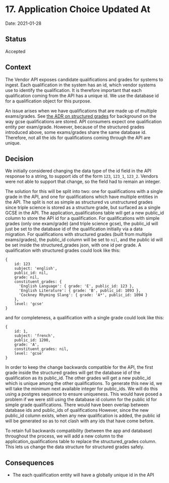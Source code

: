 # 17. Application Choice Updated At

Date: 2021-01-28

## Status

Accepted

## Context

The Vendor API exposes candidate qualifications and grades for systems to ingest.
Each qualification in the system has an id, which vendor systems use to identify the qualification.
It is therefore important that each qualification coming from the API has a unique id.
We use the database id for a qualification object for this purpose.

An issue arises when we have qualifications that are made up of multiple exams/grades.
See [the ADR on structured grades](./0016-structured-gcse-grades.md) for background on the way gcse qualifications are stored.
API consumers expect one qualification entity per exam/grade.
However, because of the structured grades introduced above, some exams/grades share the same database id.
Therefore, not all the ids for qualifications coming through the API are unique.

## Decision

We initially considered changing the data type of the id field in the API response to a string, to support ids of the form `123`, `123_1`, `123_2`.
Vendors were not able to support that change, so the field had to remain an integer.

The solution for this will be split into two: one for qualifications with a single grade in the API, and one for qualifications which have multiple entities in the API.
The split is not as simple as structured vs unstructured grades since triple science is stored as a structure grade, but surfaced as a single GCSE in the API.
The application_qualifications table will get a new public_id column to store the API id for a qualification.
For qualifications with simple grades (only one exam/grade) (and triple science gcse), the public_id will just be set to the database id of the qualification initially via a data migration.
For qualifications with structured grades (built from multiple exams/grades), the public_id column will be set to `nil`, and the public id will be set inside the structured_grades json, with one id per grade.
A qualification with structured grades could look like this:
```
{
    id: 123
    subject: 'english',
    public_id: nil,
    grade: nil,
    constituent_grades: {
      'English Language': { grade: 'E', public_id: 123 },
      'English Literature': { grade: 'B', public_id: 1093 },
      'Cockney Rhyming Slang': { grade: 'A*', public_id: 1094 }
    },
    level: 'gcse'
}
```
and for completeness, a qualification with a single grade could look like this:
```
{
    id: 1,
    subject: 'french',
    public_id: 1200,
    grade: 'A',
    constituent_grades: nil,
    level: 'gcse'
}
```

In order to keep the change backwards compatible for the API, the first grade inside the structured grades will get the database id of the qualification as its public_id.
The other grades will get a new public_id which is unique among the other qualifications.
To generate this new id, we will take the minimum next available integer for public_ids. We will do this using a postgres sequence to ensure uniqueness.
This would have posed a problem if we were still using the database id column for the public id for simple grade qualifications.
There would have been overlap between database ids and public_ids of qualifications
However, since the new public_id column exists, when any new qualification is added, the public id will be generated so as to not clash with any ids that have come before.

To retain full backwards compatibility (between the app and database) throughout the process, we will add a new column to the application_qualifications table to replace the structured_grades column.
This lets us change the data structure for structured grades safely.

## Consequences

- The each qualification entity will have a globally unique id in the API
